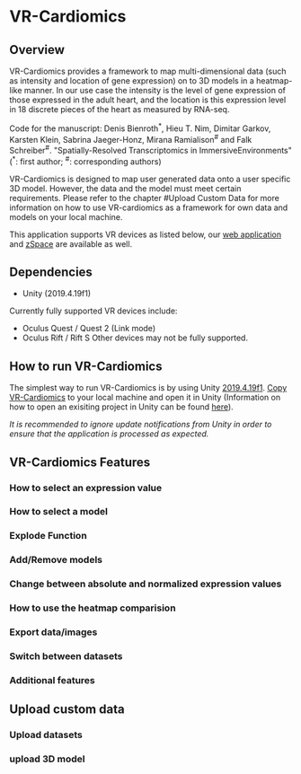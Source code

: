 # VR-Cardiomics

## Overview

VR-Cardiomics provides a framework to map multi-dimensional data (such as intensity and location of gene expression) on to 3D models in a heatmap-like manner. In our use case the intensity is the level of gene expression of those expressed in the adult heart, and the location is this expression level in 18 discrete pieces of the heart as measured by RNA-seq.

Code for the manuscript: Denis Bienroth<sup>\*</sup>, Hieu T. Nim, Dimitar Garkov, Karsten Klein, Sabrina Jaeger-Honz, Mirana Ramialison<sup>#</sup> and Falk Schreiber<sup>#</sup>. "Spatially-Resolved Transcriptomics in ImmersiveEnvironments" (<sup>\*</sup>: first author; <sup>#</sup>: corresponding authors)

VR-Cardiomics is designed to map user generated data onto a user specific 3D model. However, the data and the model must meet certain requirements. Please refer to the chapter #Upload Custom Data for more information on how to use VR-cardiomics as a framework for own data and models on your local machine.

This application supports VR devices as listed below, our [web application](https://github.com/Ramialison-Lab/3DCardiomics) and [zSpace](https://github.com/Ramialison-Lab/3DCardiomicsZSpace) are available as well.

## Dependencies

-   Unity (2019.4.19f1)

Currently fully supported VR devices include: 
-  	Oculus Quest / Quest 2 (Link mode)
-	Oculus Rift / Rift S 
Other devices may not be fully supported.

## How to run VR-Cardiomics

The simplest way to run VR-Cardiomics is by using Unity [2019.4.19f1](https://unity3d.com/de/unity/whats-new/2019.4.19). [Copy VR-Cardiomics](https://docs.github.com/en/repositories/creating-and-managing-repositories/cloning-a-repository) to your local machine and open it in Unity (Information on how to open an exisiting project in Unity can be found [here](https://docs.unity3d.com/2019.1/Documentation/Manual/GettingStartedOpeningProjects.html)).

*It is recommended to ignore update notifications from Unity in order to ensure that the application is processed as expected.*

## VR-Cardiomics Features

### How to select an expression value

### How to select a model

### Explode Function

### Add/Remove models

### Change between absolute and normalized expression values

### How to use the heatmap comparision

### Export data/images

### Switch between datasets

### Additional features


## Upload custom data

### Upload datasets

### upload 3D model
